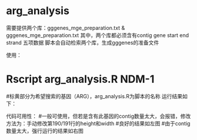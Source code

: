 # arg_analysis

需要提供两个库：gggenes_mge_preparation.txt   &   gggenes_mge_preparation.txt
其中，两个库都必须含有contig	gene	start	end	strand 五项数据
脚本会自动检索两个库，生成gggenes的准备文件

使用：
# Rscript arg_analysis.R NDM-1
#标黄部分为希望搜索的基因（ARG），arg_analysis.R为脚本的名称
运行结果如下：

代码可用性：
#一般可使用，但若是含有此基因的contig数量太大，会报错，修改方法为：手动修改第190/191行的height和width
#良好的结果如左图
#由于contig数量太大，强行运行的结果如右图
